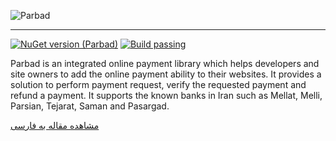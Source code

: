 ﻿
![Parbad](https://github.com/Sina-Soltani/Parbad/blob/master/images/Parbad.png "Parbad")
- - - -

[![NuGet version (Parbad)](https://img.shields.io/nuget/v/Parbad.svg)](https://www.nuget.org/packages/Parbad/)
[![Build passing](https://api.travis-ci.com/Sina-Soltani/Parbad.svg?branch=master)](https://api.travis-ci.com/Sina-Soltani/Parbad.svg?branch=master)


Parbad is an integrated online payment library which helps developers and site owners to add the online payment ability to their websites.
It provides a solution to perform payment request, verify the requested payment and refund a payment. 
It supports the known banks in Iran such as Mellat, Melli, Parsian, Tejarat, Saman and Pasargad.

[مشاهده مقاله به فارسی](https://www.dotnettips.info/post/3009/%d9%be%d8%b1%d8%a8%d8%a7%d8%af-%d8%a2%d9%85%d9%88%d8%b2%d8%b4-%d9%be%db%8c%d8%a7%d8%af%d9%87%e2%80%8c%d8%b3%d8%a7%d8%b2%db%8c-%d9%be%d8%b1%d8%af%d8%a7%d8%ae%d8%aa-%d8%a2%d9%86%d9%84%d8%a7%db%8c%d9%86-%d8%af%d8%b1-%d8%af%d8%a7%d8%aa-%d9%86%d8%aa-%d9%85%d9%82%d8%af%d9%85%d9%87)